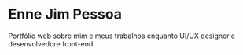 # Enne Jim Pessoa

 Portfólio web sobre mim e meus trabalhos enquanto UI/UX designer e desenvolvedore front-end

